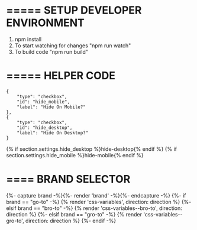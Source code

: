
=====
SETUP DEVELOPER ENVIRONMENT 
=====

1. npm install
2. To start watching for changes "npm run watch"
3. To build code "npm run build"


=====
HELPER CODE 
=====


```
{
    "type": "checkbox",
    "id": "hide_mobile",
    "label": "Hide On Mobile?"
},
{
    "type": "checkbox",
    "id": "hide_desktop",
    "label": "Hide On Desktop?"
}

```

{% if section.settings.hide_desktop %}hide-desktop{% endif %} {% if section.settings.hide_mobile %}hide-mobile{% endif %}



====
BRAND SELECTOR
====
{%- capture brand -%}{%- render 'brand' -%}{%- endcapture -%}
{%- if brand == "go-to" -%}
    {% render 'css-variables', direction: direction %}
{%- elsif brand == "bro-to" -%}
    {% render 'css-variables--bro-to', direction: direction %}
{%- elsif brand == "gro-to" -%}
    {% render 'css-variables--gro-to', direction: direction %}
{%- endif -%}

